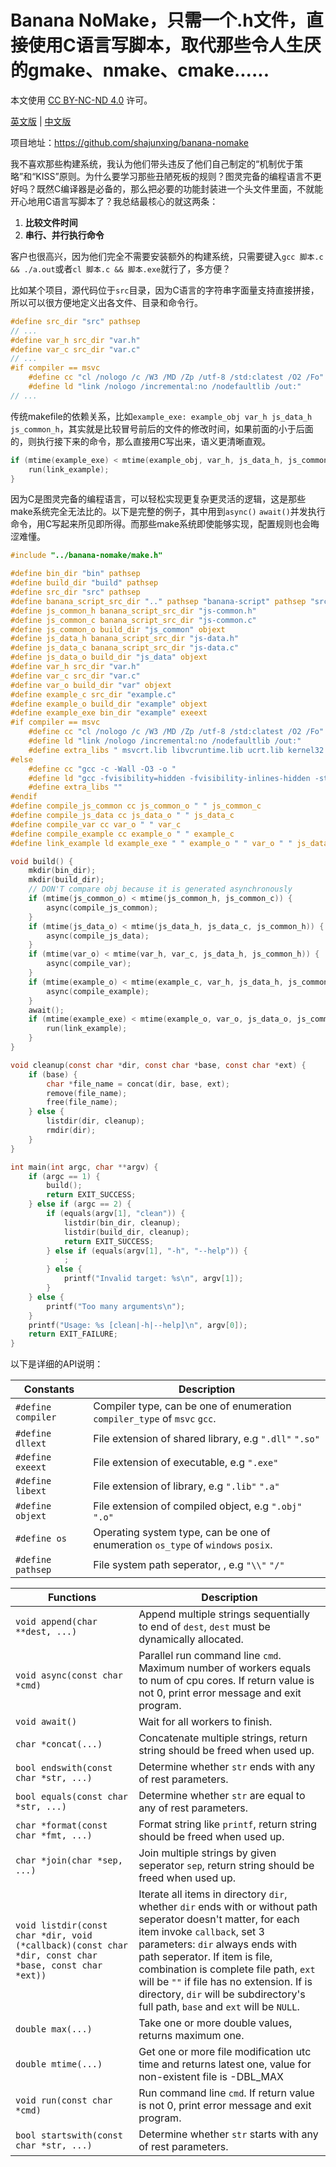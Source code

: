 # Banana NoMake，只需一个.h文件，直接使用C语言写脚本，取代那些令人生厌的gmake、nmake、cmake......

本文使用 [CC BY-NC-ND 4.0](https://creativecommons.org/licenses/by-nc-nd/4.0/) 许可。

[英文版](README.md) | [中文版](README_zhCN.md)

项目地址：<https://github.com/shajunxing/banana-nomake>

我不喜欢那些构建系统，我认为他们带头违反了他们自己制定的“机制优于策略”和“KISS”原则。为什么要学习那些丑陋死板的规则？图灵完备的编程语言不更好吗？既然C编译器是必备的，那么把必要的功能封装进一个头文件里面，不就能开心地用C语言写脚本了？我总结最核心的就这两条：

1. **比较文件时间**
2. **串行、并行执行命令**

客户也很高兴，因为他们完全不需要安装额外的构建系统，只需要键入`gcc 脚本.c && ./a.out`或者`cl 脚本.c && 脚本.exe`就行了，多方便？

比如某个项目，源代码位于`src`目录，因为C语言的字符串字面量支持直接拼接，所以可以很方便地定义出各文件、目录和命令行。

```c
#define src_dir "src" pathsep
// ...
#define var_h src_dir "var.h"
#define var_c src_dir "var.c"
// ...
#if compiler == msvc
    #define cc "cl /nologo /c /W3 /MD /Zp /utf-8 /std:clatest /O2 /Fo"
    #define ld "link /nologo /incremental:no /nodefaultlib /out:"
// ...
```

传统makefile的依赖关系，比如`example_exe: example_obj var_h js_data_h js_common_h`，其实就是比较冒号前后的文件的修改时间，如果前面的小于后面的，则执行接下来的命令，那么直接用C写出来，语义更清晰直观。

```c
if (mtime(example_exe) < mtime(example_obj, var_h, js_data_h, js_common_h)) {
    run(link_example);
}
```

因为C是图灵完备的编程语言，可以轻松实现更复杂更灵活的逻辑，这是那些make系统完全无法比的。以下是完整的例子，其中用到`async()` `await()`并发执行命令，用C写起来所见即所得。而那些make系统即使能够实现，配置规则也会晦涩难懂。

```c
#include "../banana-nomake/make.h"

#define bin_dir "bin" pathsep
#define build_dir "build" pathsep
#define src_dir "src" pathsep
#define banana_script_src_dir ".." pathsep "banana-script" pathsep "src" pathsep
#define js_common_h banana_script_src_dir "js-common.h"
#define js_common_c banana_script_src_dir "js-common.c"
#define js_common_o build_dir "js_common" objext
#define js_data_h banana_script_src_dir "js-data.h"
#define js_data_c banana_script_src_dir "js-data.c"
#define js_data_o build_dir "js_data" objext
#define var_h src_dir "var.h"
#define var_c src_dir "var.c"
#define var_o build_dir "var" objext
#define example_c src_dir "example.c"
#define example_o build_dir "example" objext
#define example_exe bin_dir "example" exeext
#if compiler == msvc
    #define cc "cl /nologo /c /W3 /MD /Zp /utf-8 /std:clatest /O2 /Fo"
    #define ld "link /nologo /incremental:no /nodefaultlib /out:"
    #define extra_libs " msvcrt.lib libvcruntime.lib ucrt.lib kernel32.lib user32.lib"
#else
    #define cc "gcc -c -Wall -O3 -o "
    #define ld "gcc -fvisibility=hidden -fvisibility-inlines-hidden -static -static-libgcc -s -Wl,--exclude-all-symbols -o "
    #define extra_libs ""
#endif
#define compile_js_common cc js_common_o " " js_common_c
#define compile_js_data cc js_data_o " " js_data_c
#define compile_var cc var_o " " var_c
#define compile_example cc example_o " " example_c
#define link_example ld example_exe " " example_o " " var_o " " js_data_o " " js_common_o extra_libs

void build() {
    mkdir(bin_dir);
    mkdir(build_dir);
    // DON'T compare obj because it is generated asynchronously
    if (mtime(js_common_o) < mtime(js_common_h, js_common_c)) {
        async(compile_js_common);
    }
    if (mtime(js_data_o) < mtime(js_data_h, js_data_c, js_common_h)) {
        async(compile_js_data);
    }
    if (mtime(var_o) < mtime(var_h, var_c, js_data_h, js_common_h)) {
        async(compile_var);
    }
    if (mtime(example_o) < mtime(example_c, var_h, js_data_h, js_common_h)) {
        async(compile_example);
    }
    await();
    if (mtime(example_exe) < mtime(example_o, var_o, js_data_o, js_common_o)) {
        run(link_example);
    }
}

void cleanup(const char *dir, const char *base, const char *ext) {
    if (base) {
        char *file_name = concat(dir, base, ext);
        remove(file_name);
        free(file_name);
    } else {
        listdir(dir, cleanup);
        rmdir(dir);
    }
}

int main(int argc, char **argv) {
    if (argc == 1) {
        build();
        return EXIT_SUCCESS;
    } else if (argc == 2) {
        if (equals(argv[1], "clean")) {
            listdir(bin_dir, cleanup);
            listdir(build_dir, cleanup);
            return EXIT_SUCCESS;
        } else if (equals(argv[1], "-h", "--help")) {
            ;
        } else {
            printf("Invalid target: %s\n", argv[1]);
        }
    } else {
        printf("Too many arguments\n");
    }
    printf("Usage: %s [clean|-h|--help]\n", argv[0]);
    return EXIT_FAILURE;
}
```

以下是详细的API说明：

|Constants|Description|
|-|-|
|`#define compiler`|Compiler type, can be one of enumeration `compiler_type` of `msvc` `gcc`.|
|`#define dllext`|File extension of shared library, e.g `".dll"` `".so"`|
|`#define exeext`|File extension of executable, e.g `".exe"`|
|`#define libext`|File extension of library, e.g `".lib"` `".a"`|
|`#define objext`|File extension of compiled object, e.g `".obj"` `".o"`|
|`#define os`|Operating system type, can be one of enumeration `os_type` of `windows` `posix`.|
|`#define pathsep`|File system path seperator, , e.g `"\\"` `"/"`|

|Functions|Description|
|-|-|
|`void append(char **dest, ...)`|Append multiple strings sequentially to end of `dest`, `dest` must be dynamically allocated.|
|`void async(const char *cmd)`|Parallel run command line `cmd`. Maximum number of workers equals to num of cpu cores. If return value is not 0, print error message and exit program.|
|`void await()`|Wait for all workers to finish.|
|`char *concat(...)`|Concatenate multiple strings, return string should be freed when used up.|
|`bool endswith(const char *str, ...)`|Determine whether `str` ends with any of rest parameters.|
|`bool equals(const char *str, ...)`|Determine whether `str` are equal to any of rest parameters.|
|`char *format(const char *fmt, ...)`|Format string like `printf`, return string should be freed when used up.|
|`char *join(char *sep, ...)`|Join multiple strings by given seperator `sep`, return string should be freed when used up.|
|`void listdir(const char *dir, void (*callback)(const char *dir, const char *base, const char *ext))`|Iterate all items in directory `dir`, whether `dir` ends with or without path seperator doesn't matter, for each item invoke `callback`, set 3 parameters: `dir` always ends with path seperator. If item is file, combination is complete file path, `ext` will be `""` if file has no extension. If is directory, `dir` will be subdirectory's full path, `base` and `ext` will be `NULL`.|
|`double max(...)`|Take one or more double values, returns maximum one.|
|`double mtime(...)`|Get one or more file modification utc time and returns latest one, value for non-existent file is -DBL_MAX|
|`void run(const char *cmd)`|Run command line `cmd`. If return value is not 0, print error message and exit program.|
|`bool startswith(const char *str, ...)`|Determine whether `str` starts with any of rest parameters.|